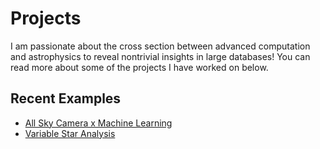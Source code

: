 # Projects

I am passionate about the cross section between advanced computation and astrophysics to reveal nontrivial insights in large databases! You can read more about some of the projects I have worked on below.

## Recent Examples
 - [All Sky Camera x Machine Learning](./allsky/index.md)
 - [Variable Star Analysis](./variables/index.md)


